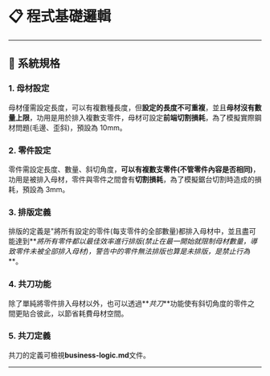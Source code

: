 # 📋 程式基礎邏輯

---

## 🔧 系統規格

### 1. 母材設定

母材僅需設定長度，可以有複數種長度，但**設定的長度不可重複**，並且**母材沒有數量上限**，功用是用於排入複數支零件，母材可設定**前端切割損耗**，為了模擬實際鋼材問題(毛邊、歪斜)，預設為 10mm。

### 2. 零件設定

零件需設定長度、數量、斜切角度，**可以有複數支零件(不管零件內容是否相同)**，功用是被排入母材，零件與零件之間會有**切割損耗**，為了模擬鋸台切割時造成的損耗，預設為 3mm。

### 3. 排版定義

排版的定義是"將所有設定的零件(每支零件的全部數量)都排入母材中，並且盡可能達到**_將所有零件都以最佳效率進行排版(禁止在最一開始就限制母材數量，導致零件未被全部排入母材)，警告中的零件無法排版也算是未排版，是禁止行為_**。

### 4. 共刀功能

除了單純將零件排入母材以外，也可以透過**_共刀_**功能使有斜切角度的零件之間更貼合彼此，以節省耗費母材空間。

### 5. 共刀定義

共刀的定義可檢視**business-logic.md**文件。

---
